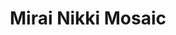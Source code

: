 --- 
title: "Mirai Nikki Mosaic"
publishdate: "2019-1-24T16:48:46+02:00"
src: "https://365manga.net/manga/mirai-nikki-mosaic"
image: "https://data.365manga.net/images/thumbnails/30758-mirai-nikki-mosaic.jpg"
description: " Mirai Nikki Mosaic manga summary: Find out more about the other characters from Mirai Nikki - Future Diary. These stories start out a few days prior to them receiving their own diary and give us some insight as to how they think and their personal reasons for using the diary they've been chosen to have. In the process learn a little more about Deus ex Macchina, the 'God' of Space…"
---